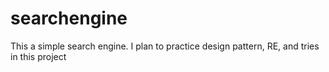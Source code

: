 searchengine
============

This a simple search engine. I plan to practice design pattern, RE, and tries in this project
